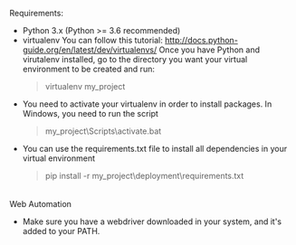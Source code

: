 Requirements:

- Python 3.x (Python >= 3.6 recommended)
- virtualenv
    You can follow this tutorial: http://docs.python-guide.org/en/latest/dev/virtualenvs/
    Once you have Python and virutalenv installed, go to the directory you want your virtual environment to
    be created and run:
    > virtualenv my_project
- You need to activate your virtualenv in order to install packages. In Windows, you need to run the script
    > my_project\Scripts\activate.bat
- You can use the requirements.txt file to install all dependencies in your virtual environment
    > pip install -r my_project\deployment\requirements.txt


######
Web Automation
- Make sure you have a webdriver downloaded in your system, and it's added to your PATH.
